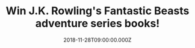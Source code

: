 ---
campaign-uuid: "c-c83b6f09-df03-42db-886f-732afc022452"
type: "Competition"
category: "Gifts"
date: "2018-11-28T09:00:00.000Z"
end-date: "2018-12-28T23:59:00.000Z"
disable-form: false
is_promoted: false
has_entry_page: true
title: "Win J.K. Rowling's Fantastic Beasts adventure series books!"
competition-description: "<p>Calling all Harry Potter and J.K Rowling fans! We have\
  \ managed to get in our hands the Fantastic Beasts adventure series books: The Fantastic\
  \ Beasts and Where To Find Them & The Crimes of Grindelwal to one of our lucky members!</p>\n\
  <p>J.K. Rowling is the author of the bestselling Harry Potter series of seven books,\
  \ which have sold over 450 million copies worldwide, are distributed in more than\
  \ 200 territories, translated into 74 languages, and have been turned into eight\
  \ blockbuster films!</p>\n<p>Now the adventure continues with the Fantastic Beasts\
  \ series book… Want them? Click below for a chance to win!</p>\n"
hero-header: "Win J.K. Rowling's Fantastic Beasts adventure series books!"
terms-confirmation: "N/A"
banner-img: "https://assets.expresslyapp.com/asset-2771d5dc-2ba7-483a-a61e-30429e7a564e.jpg"
logo-left-href: "aaa.nme.com"
logo-left-image: "https://assets.expresslyapp.com/asset-ccfee6f7-f3d3-4341-9d0e-e0d05c36e5f9.jpg"
logo-left-title: "NME AAA"
bg-image-hero: "https://assets.expresslyapp.com/asset-2d0337ad-f67e-4e28-b0c0-2aa9a72c84f1.jpg"
bg-image-first: "https://assets.expresslyapp.com/asset-a06f5ecc-baed-4fd4-99c6-1daf1eca6e8f.jpg"
section1-content: "<p> J.K. Rowling invites you to explore a new era of the Wizarding\
  \ World… Fantastic Beasts and Where to Find Them marks the screenwriting debut of\
  \ J.K. Rowling. Featuring a cast of remarkable characters, this is epic, adventure-packed\
  \ storytelling at its very best. </p>\n<p>The Crimes of Grindelwal it’s the second\
  \ original screenplay from J.K. Rowling, expands on earlier events that helped shaped\
  \ the wizarding world, with some surprising nods to the Harry Potter stories that\
  \ will delight fans of both the books and films.</p> \n<p>J.K. Rowling invites you\
  \ to explore a new era of the Wizarding World with her Fantastic Beasts adventure\
  \ series book. If you can’t wait to read her two best-sellers, enter the form below\
  \ and they could be coming home with you! Good luck!</p>\n"
entry-title: "Win J.K. Rowling's Fantastic Beasts adventure series books!"
entry-content: "<p>Enter the draw to win  J.K. Rowling's Fantastic Beasts adventure\
  \ series books before 23:59 on 28th of December 2018.</p>\n"
has-winner: true
winner-title: "CONGRATULATIONS to Lynne D. who won J.K. Rowling's Fantastic Beasts\
  \ adventure series books!"
winner-banner: "https://assets.expresslyapp.com/asset-09a1b654-b702-48f0-8de4-0ff9dc683cd4.jpg"
prize-description: "J.K. Rowling's Fantastic Beasts adventure series books: The Fantastic\
  \ Beasts and Where To Find Them & The Crimes of Grindelwal."
special-conditions: "Multiple entries are allowed up to one every day.\r\nThis competition\
  \ is also available on: http://club.expressly.io/competitons/fantastic-beasts-adventure-series-books"
country-restrictions:
- "GB"
---
